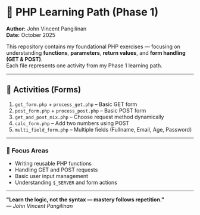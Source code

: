 # 🧩 PHP Learning Path (Phase 1)

**Author:** John Vincent Pangilinan  
**Date:** October 2025  

This repository contains my foundational PHP exercises — focusing on understanding **functions**, **parameters**, **return values**, and **form handling (GET & POST)**.  
Each file represents one activity from my Phase 1 learning path.

---

## 🧾 Activities (Forms)
1. `get_form.php` + `process_get.php` – Basic GET form  
2. `post_form.php` + `process_post.php` – Basic POST form  
3. `get_and_post_mix.php` – Choose request method dynamically  
4. `calc_form.php` – Add two numbers using POST  
5. `multi_field_form.php` – Multiple fields (Fullname, Email, Age, Password)

---

### 🧠 Focus Areas
- Writing reusable PHP functions  
- Handling GET and POST requests  
- Basic user input management  
- Understanding `$_SERVER` and form actions  

---

**"Learn the logic, not the syntax — mastery follows repetition."**  
— *John Vincent Pangilinan*
